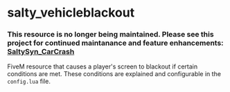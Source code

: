 # salty_vehicleblackout
### This resource is no longer being maintained. Please see this project for continued maintanance and feature enhancements: [SaltySyn_CarCrash](https://github.com/entarukun/SaltySyn_CarCrash-/tree/main/SaltySyn_CarCrash)

FiveM resource that causes a player's screen to blackout if certain conditions are met. These conditions are explained and configurable in the `config.lua` file.
